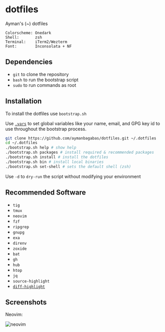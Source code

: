 # dotfiles

Ayman's (~) dotfiles

```
Colorscheme: Onedark
Shell:       zsh
Terminal:    iTerm2/Wezterm
Font:        Inconsolata + NF
```

## Dependencies

- `git` to clone the repository
- `bash` to run the bootstrap script
- `sudo` to run commands as root

## Installation

To install the dotfiles use `bootstrap.sh`

Use [`.vars`](./.vars) to set global variables like your name, email, and GPG
key id to use throughout the bootstrap process.

```sh
git clone https://github.com/aymanbagabas/dotfiles.git ~/.dotfiles
cd ~/.dotfiles
./bootstrap.sh help # show help
./bootstrap.sh packages # install required & recommended packages
./bootstrap.sh install # install the dotfiles
./bootstrap.sh bin # install local binaries
./bootstrap.sh set-shell # sets the default shell (zsh)
```

Use `-d` to `dry-run` the script without modifying your environment

## Recommended Software

- `tig`
- `tmux`
- `neovim`
- `fzf`
- `ripgrep`
- `gnupg`
- `exa`
- `direnv`
- `zoxide`
- `bat`
- `gh`
- `hub`
- `htop`
- `jq`
- `source-highlight`
- [`diff-highlight`](https://github.com/git/git/blob/master/contrib/diff-highlight)

## Screenshots

Neovim:

![neovim](https://github.com/aymanbagabas/dotfiles/assets/3187948/37ba40e4-52eb-49a0-9f9d-a5df36f22530)
